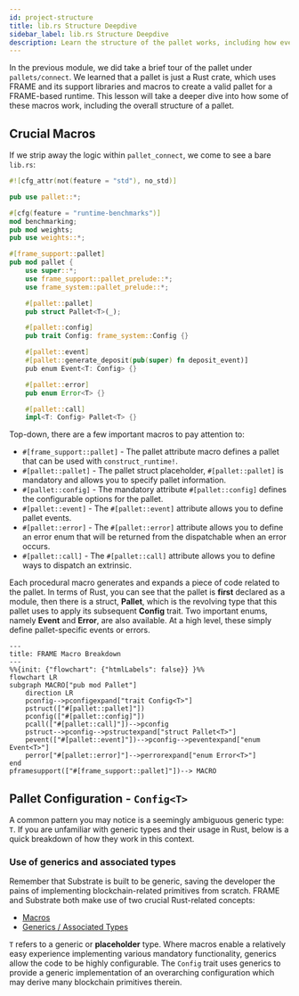 ```yaml
---
id: project-structure
title: lib.rs Structure Deepdive
sidebar_label: lib.rs Structure Deepdive
description: Learn the structure of the pallet works, including how events, errors, and dispatchable functions fit together.
---
```


In the previous module, we did take a brief tour of the pallet under `pallets/connect`.  We learned that a pallet is just a Rust crate, which uses FRAME and its support libraries and macros to create a valid pallet for a FRAME-based runtime.  This lesson will take a deeper dive into how some of these macros work, including the overall structure of a pallet.

## Crucial Macros

If we strip away the logic within `pallet_connect`, we come to see a bare `lib.rs`:

```rust
#![cfg_attr(not(feature = "std"), no_std)]

pub use pallet::*;

#[cfg(feature = "runtime-benchmarks")]
mod benchmarking;
pub mod weights;
pub use weights::*;

#[frame_support::pallet]
pub mod pallet {
    use super::*;
    use frame_support::pallet_prelude::*;
    use frame_system::pallet_prelude::*;

    #[pallet::pallet]
    pub struct Pallet<T>(_);

    #[pallet::config]
    pub trait Config: frame_system::Config {}

    #[pallet::event]
    #[pallet::generate_deposit(pub(super) fn deposit_event)]
    pub enum Event<T: Config> {}

    #[pallet::error]
    pub enum Error<T> {}

    #[pallet::call]
    impl<T: Config> Pallet<T> {}
```

Top-down, there are a few important macros to pay attention to: 

- `#[frame_support::pallet]` - The pallet attribute macro defines a pallet that can be used with `construct_runtime!`.
- `#[pallet::pallet]` - The pallet struct placeholder, `#[pallet::pallet]` is mandatory and allows you to specify pallet information.
- `#[pallet::config]` -  The mandatory attribute `#[pallet::config]` defines the configurable options for the pallet.
- `#[pallet::event]` - The `#[pallet::event]` attribute allows you to define pallet events.
- `#[pallet::error]` - The `#[pallet::error]` attribute allows you to define an error enum that will be returned from the dispatchable when an error occurs.
- `#[pallet::call]` - The `#[pallet::call]` attribute allows you to define ways to dispatch an extrinsic.

Each procedural macro generates and expands a piece of code related to the pallet.  In terms of Rust, you can see that the pallet is **first** declared as a module, then there is a struct, **Pallet**, which is the revolving type that this pallet uses to apply its subsequent **Config** trait.  Two important enums, namely **Event** and **Error**, are also available.  At a high level, these simply define pallet-specific events or errors.

```mermaid
---
title: FRAME Macro Breakdown
---
%%{init: {"flowchart": {"htmlLabels": false}} }%%
flowchart LR
subgraph MACRO["pub mod Pallet"]
    direction LR
    pconfig-->pconfigexpand["trait Config<T>"]
    pstruct(["#[pallet::pallet]"])
    pconfig(["#[pallet::config]"])
    pcall(["#[pallet::call]"])-->pconfig
    pstruct-->pconfig-->pstructexpand["struct Pallet<T>"]
    pevent(["#[pallet::event]"])-->pconfig-->peventexpand["enum Event<T>"]
    perror["#[pallet::error]"]-->perrorexpand["enum Error<T>"]
end
pframesupport(["#[frame_support::pallet]"])--> MACRO
```

## Pallet Configuration - `Config<T>`

A common pattern you may notice is a seemingly ambiguous generic type: `T`.  If you are unfamiliar with generic types and their usage in Rust, below is a quick breakdown of how they work in this context.

### Use of generics and associated types

Remember that Substrate is built to be generic, saving the developer the pains of implementing blockchain-related primitives from scratch.  FRAME and Substrate both make use of two crucial Rust-related concepts:

- [Macros](../../Rust/section8/intro.md)
- [Generics / Associated Types](../../Rust/section6/generics.md)

`T` refers to a generic or **placeholder** type.  Where macros enable a relatively easy experience implementing various mandatory functionality, generics allow the code to be highly configurable.  The `Config` trait uses generics to provide a generic implementation of an overarching configuration which may derive many blockchain primitives therein.